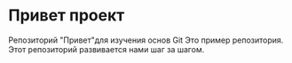 # Привет проект
 Репозиторий "Привет"для изучения основ Git 
 Это пример репозитория. 
 Этот репозиторий развивается нами шаг за шагом. 